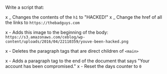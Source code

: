 Write a script that:

x _ Changes the contents of the `h1` to "HACKED!"
x _ Change the href of all the links to `https://thebadguys.com`

x - Adds this image to the beginning of the body: `https://s3.amazonaws.com/ceblog/wp-content/uploads/2016/04/22110359/youve-been-hacked.png`

x - Deletes the paragraph tags that are direct children of `<main>`

x - Adds a paragraph tag to the end of the document that says "Your account has been compromised."
x - Reset the days counter to `0`
